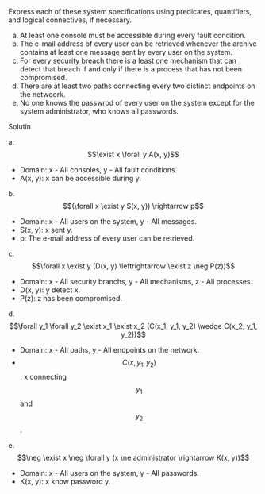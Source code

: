 Express each of these system specifications using predicates, quantifiers, and logical connectives, if necessary.

1. At least one console must be accessible during every fault condition.
2. The e-mail address of every user can be retrieved whenever the archive contains at least one message sent by every user on the system.
3. For every security breach there is a least one mechanism that can detect that breach if and only if there is a process that has not been compromised.
4. There are at least two paths connecting every two distinct endpoints on the netwoork.
5. No one knows the passwrod of every user on the system except for the system administrator, who knows all passwords.

Solutin

a. $$\exist x \forall y A(x, y)$$

+ Domain: x - All consoles, y - All fault conditions.
+ A(x, y): x can be accessible during y.

b. $$(\forall x \exist y S(x, y)) \rightarrow p$$

+ Domain: x - All users on the system, y - All messages.
+ S(x, y): x sent y.
+ p: The e-mail address of every user can be retrieved.

c. $$\forall x \exist y (D(x, y) \leftrightarrow \exist z \neg P(z))$$

+ Domain: x - All security branchs, y - All mechanisms, z - All processes.
+ D(x, y): y detect x.
+ P(z): z has been compromised.

d. $$\forall y_1 \forall y_2 \exist x_1 \exist x_2 (C(x_1, y_1, y_2) \wedge C(x_2, y_1, y_2))$$

+ Domain: x - All paths, y - All endpoints on the network.
+ $$C(x, y_1, y_2)$$: x connecting $$y_1$$ and $$y_2$$.

e. $$\neg \exist x \neg \forall y (x \ne administrator \rightarrow K(x, y))$$

+ Domain: x - All users on the system, y - All passwords.
+ K(x, y): x know password y.

<style type="text/css">
    ol { list-style-type: lower-alpha; }
</style>
